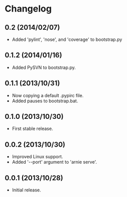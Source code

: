 Changelog
=========

0.2 (2014/02/07)
----------------

 - Added 'pylint', 'nose', and 'coverage' to bootstrap.py

0.1.2 (2014/01/16)
------------------

 - Added PySVN to bootstrap.py.

0.1.1 (2013/10/31)
------------------

 - Now copying a default .pypirc file.
 - Added pauses to bootstrap.bat.

0.1.0 (2013/10/30)
------------------

 - First stable release.

0.0.2 (2013/10/30)
------------------

 - Improved Linux support.
 - Added '--port' argument to 'arnie serve'.

0.0.1 (2013/10/28)
------------------

 - Initial release.
